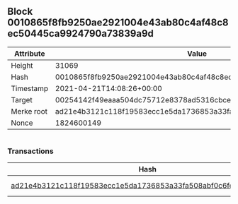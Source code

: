 ## Block 0010865f8fb9250ae2921004e43ab80c4af48c8ec50445ca9924790a73839a9d

Attribute | Value
--- | ---
Height | 31069
Hash | 0010865f8fb9250ae2921004e43ab80c4af48c8ec50445ca9924790a73839a9d
Timestamp | 2021-04-21T14:08:26+00:00
Target | 00254142f49eaaa504dc75712e8378ad5316cbcead634704b3734b6271167cc4
Merke root | ad21e4b3121c118f19583ecc1e5da1736853a33fa508abf0c6fd423ff374522e
Nonce | 1824600149

```

```

### Transactions

Hash | Amount
--- | ---
[ad21e4b3121c118f19583ecc1e5da1736853a33fa508abf0c6fd423ff374522e](ad21e4b3121c118f19583ecc1e5da1736853a33fa508abf0c6fd423ff374522e.md) | 10.00000000 SKEPTI 
